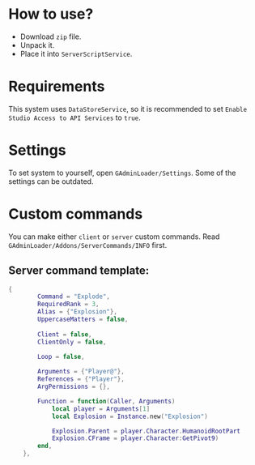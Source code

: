 # How to use?
- Download `zip` file.
- Unpack it.
- Place it into `ServerScriptService`.

# Requirements
This system uses `DataStoreService`, so it is recommended to set `Enable Studio Access to API Services` to `true`.

# Settings
To set system to yourself, open `GAdminLoader/Settings`.
Some of the settings can be outdated.

# Custom commands
You can make either `client` or `server` custom commands.
Read `GAdminLoader/Addons/ServerCommands/INFO` first.

## Server command template:
```lua
{
		Command = "Explode",
		RequiredRank = 3,
		Alias = {"Explosion"},
		UppercaseMatters = false,
		
		Client = false,
		ClientOnly = false,
		
		Loop = false,

		Arguments = {"Player@"},
		References = {"Player"},
		ArgPermissions = {},

		Function = function(Caller, Arguments)
			local player = Arguments[1]
			local Explosion = Instance.new("Explosion")

			Explosion.Parent = player.Character.HumanoidRootPart
			Explosion.CFrame = player.Character:GetPivot9)
		end,
	},
```
